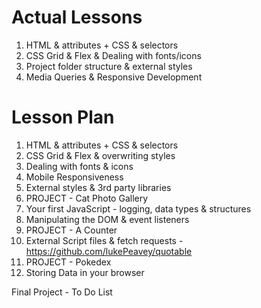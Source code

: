 # Actual Lessons

1. HTML & attributes + CSS & selectors
2. CSS Grid & Flex & Dealing with fonts/icons
3. Project folder structure & external styles
4. Media Queries & Responsive Development

# Lesson Plan

1. HTML & attributes + CSS & selectors
2. CSS Grid & Flex & overwriting styles
3. Dealing with fonts & icons
4. Mobile Responsiveness
5. External styles & 3rd party libraries
6. PROJECT - Cat Photo Gallery
7. Your first JavaScript - logging, data types & structures
8. Manipulating the DOM & event listeners
9. PROJECT - A Counter
10. External Script files & fetch requests - https://github.com/lukePeavey/quotable
11. PROJECT - Pokedex
12. Storing Data in your browser

Final Project - To Do List
